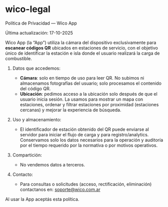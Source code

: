 # wico-legal

Política de Privacidad — Wico App

Última actualización: 17-10-2025

Wico App (la “App”) utiliza la cámara del dispositivo exclusivamente para **escanear códigos QR** ubicados en estaciones de servicio, con el objetivo único de identificar la estación e isla donde el usuario realizará la carga de combustible. 

1. Datos que accedemos:
   - **Cámara**: solo en tiempo de uso para leer QR. No subimos ni almacenamos fotografías del usuario; solo procesamos el contenido del código QR.
   - **Ubicación**: pedimos acceso a la ubicación solo después de que el usuario inicia sesión. La usamos para mostrar un mapa con estaciones, ordenar y filtrar estaciones por proximidad (estaciones cercanas) y mejorar la experiencia de búsqueda.

2. Uso y almacenamiento:
   - El identificador de estación obtenido del QR puede enviarse al servidor para iniciar el flujo de carga y para registro/analytics. Conservamos solo los datos necesarios para la operación y auditoría por el tiempo requerido por la normativa o por motivos operativos.

3. Compartición:
   - No vendemos datos a terceros.

4. Contacto:
   - Para consultas o solicitudes (acceso, rectificación, eliminación) contactanos en: soporte@wico.com.ar

Al usar la App aceptás esta política.
